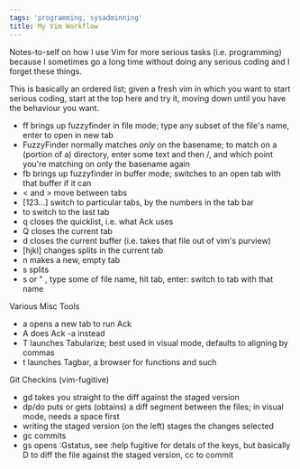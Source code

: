 ```yaml
---
tags: 'programming, sysadminning'
title: My Vim Workflow
---
```


Notes-to-self on how I use Vim for more serious tasks (i.e. programming)
because I sometimes go a long time without doing any serious coding and
I forget these things.

This is basically an ordered list; given a fresh vim in which you want
to start serious coding, start at the top here and try it, moving down
until you have the behaviour you want.

-   <space>ff brings up fuzzyfinder in file mode; type any subset of the
    file's name, enter to open in new tab
-   FuzzyFinder normally matches *only* on the basename; to match on a
    (portion of a) directory, enter some text and then /, and which
    point you're matching on only the basename again
-   <space>fb brings up fuzzyfinder in buffer mode; switches to an open
    tab with that buffer if it can
-   &lt; and &gt; move between tabs
-   <space>\[123...\] switch to particular tabs, by the numbers in the
    tab bar
-   <space><space> to switch to the last tab
-   <space>q closes the quicklist, i.e. what Ack uses
-   <space>Q closes the current tab
-   <space>d closes the current buffer (i.e. takes that file out of
    vim's purview)
-   <space>\[hjkl\] changes splits in the current tab
-   <space>n makes a new, empty tab
-   <space>s splits
-   <space>s or " , type some of file name, hit tab, enter: switch to
    tab with that name

Various Misc Tools

-   <space>a opens a new tab to run Ack
-   <space>A does Ack -a instead
-   <space>T launches Tabularize; best used in visual mode, defaults to
    aligning by commas
-   <space>t launches Tagbar, a browser for functions and such

Git Checkins (vim-fugitive)

-   <space>gd takes you straight to the diff against the staged version
-   dp/do puts or gets (obtains) a diff segment between the files; in
    visual mode, needs a space first
-   writing the staged version (on the left) stages the changes selected
-   <space>gc commits
-   <space>gs opens :Gstatus, see :help fugitive for detals of the keys,
    but basically D to diff the file against the staged version, cc to
    commit
